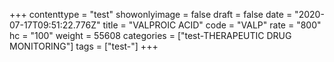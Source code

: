 +++
contenttype = "test"
showonlyimage = false
draft = false
date = "2020-07-17T09:51:22.776Z"
title = "VALPROIC ACID"
code = "VALP"
rate = "800"
hc = "100"
weight = 55608
categories = ["test-THERAPEUTIC DRUG MONITORING"]
tags = ["test-"]
+++

